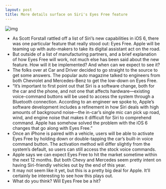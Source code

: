 ```yaml
---
layout: post
title: More details surface on Siri's Eyes Free feature
---
```

![img](http://media.idownloadblog.com/wp-content/uploads/2012/06/eyes-free-siri.jpg)
* As Scott Forstall rattled off a list of Siri’s new capabilities in iOS 6, there was one particular feature that really stood out: Eyes Free. Apple will be teaming up with auto-makers to take its digital assistant act on the road.
* But outside of a list of manufacturing partners, and a brief explanation of how Eyes Free will work, not much else has been said about the new feature. How will it be implemented? And when can we expect to see it?
* The folks over at Car and Driver decided to go straight to the source to get some answers. The popular auto magazine talked to engineers from both Chevrolet and Mercedes-Benz to get the low-down on Eyes Free.
* “It’s important to first point out that Siri is a software change, both for the car and the phone, and not one that affects hardware—existing voice-command buttons will be used to access the system through a Bluetooth connection. According to an engineer we spoke to, Apple’s software development includes a refinement in how Siri deals with high amounts of background noise—the in-car’s single mic can pick up road, wind, and engine noise that makes it difficult for Siri to comprehend command. Apple has somehow solved the problem with the iOS 6 changes that go along with Eyes Free.”
* Once an iPhone is paired with a vehicle, users will be able to activate Eyes Free by holding down or double-tapping the car’s built-in voice command button. The activation method will differ slightly from the system’s default, so users can still access the stock voice commands.
* Apple says we can expect Eyes Free to hit the market sometime within the next 12 months. But both Chevy and Mercedes seem pretty intent on having Siri-friendly vehicles out by the end of this year.
* It may not seem like it yet, but this is a pretty big deal for Apple. It’ll certainly be interesting to see how this plays out.
* What do you think? Will Eyes Free be a hit?

